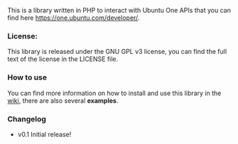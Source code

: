 This is a library written in PHP to interact with Ubuntu One APIs that you can find here https://one.ubuntu.com/developer/.  

### License: ###

This library is released under the GNU GPL v3 license, you can find the full text of the license in the LICENSE file.

### How to use ###

You can find more information on how to install and use this library in the [wiki](https://github.com/paglias/ubuntuone-php-client-library/wiki), there are also several **examples**.

### Changelog ###
*  v0.1 Initial release!
